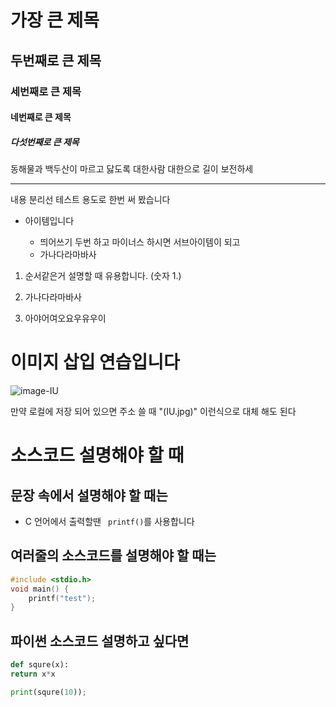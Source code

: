 # 가장 큰 제목

## 두번째로 큰 제목

### 세번째로 큰 제목

#### 네번째로 큰 제목

##### 다섯번째로 큰 제목

동해물과 백두산이 마르고 닳도록 
대한사람 대한으로 길이 보전하세

---

내용 분리선 테스트 용도로 한번 써 봤습니다

- 아이템입니다

  - 띄어쓰기 두번 하고 마이너스 하시면 서브아이템이 되고
  - 가나다라마바사

1. 순서같은거 설명할 때 유용합니다. (숫자 1.)

2. 가나다라마바사

3. 아야어여오요우유우이

# 이미지 삽입 연습입니다


![image-IU](https://www.google.com/url?sa=i&source=images&cd=&cad=rja&uact=8&ved=2ahUKEwiv7JCIhoDnAhWLEqYKHUT4BDAQjRx6BAgBEAQ&url=https%3A%2F%2Fwww.huffingtonpost.kr%2Fentry%2Fstory_kr_5daa74a8e4b0f34e3a75c39e&psig=AOvVaw2VpT6yKmC1A5bUqviMTaZ0&ust=1578985671336098)



만약 로컬에 저장 되어 있으면 주소 쓸 때 "(IU.jpg)" 이런식으로 대체 해도 된다

# 소스코드 설명해야 할 때

## 문장 속에서 설명해야 할 때는

- C 언어에서 출력할땐 ` printf()`를 사용합니다

## 여러줄의 소스코드를 설명해야 할 때는 

```c
#include <stdio.h>
void main() {
    printf("test");
}
```

## 파이썬 소스코드 설명하고 싶다면

```python
def squre(x):
return x*x

print(squre(10));
``` 
